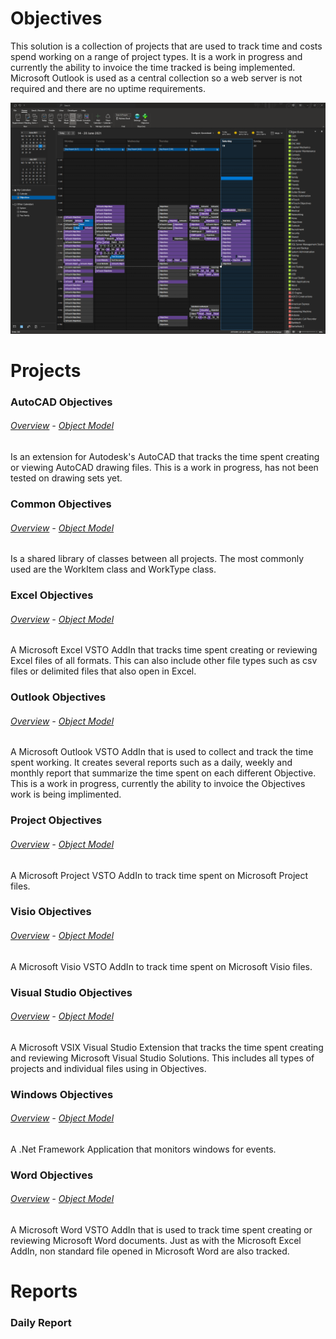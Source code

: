 # Objectives  
This solution is a collection of projects that are used to track time and costs spend working on a range of project types. It is a work in progress and currently the ability to invoice the time tracked is being implemented. Microsoft Outlook is used as a central collection so a web server is not required and there are no uptime requirements.
  
![Outlook Calendar View](./OutlookObjectives/Docs/ObjectivesCalendar.png "Outlook Calendar view")

# Projects
### AutoCAD Objectives  
###### [Overview](./AutoCADObjectives/Docs/README.md) \- [Object Model](./AutoCADObjectives/Docs/ObjectModel.md)  
Is an extension for Autodesk's AutoCAD that tracks the time spent creating or viewing AutoCAD drawing files. This is a work in progress, has not been tested on drawing sets yet.  

### Common Objectives  
###### [Overview](./CommonObjectives/Docs/README.md) \- [Object Model](./CommonObjectives/Docs/ObjectModel.md)  
Is a shared library of classes between all projects. The most commonly used are the WorkItem class and WorkType class.  

### Excel Objectives  
###### [Overview](./ExcelObjectives/Docs/README.md) \- [Object Model](./ExcelObjectives/Docs/ObjectModel.md)  
A Microsoft Excel VSTO AddIn that tracks time spent creating or reviewing Excel files of all formats. This can also include other file types such as csv files or delimited files that also open in Excel.  

### Outlook Objectives  
###### [Overview](./OutlookObjectives/Docs/README.md) \- [Object Model](./OutlookObjectives/Docs/ObjectModel.md)  
A Microsoft Outlook VSTO AddIn that is used to collect and track the time spent working. It creates several reports such as a daily, weekly and monthly report that summarize the time spent on each different Objective.  This is a work in progress, currently the ability to invoice the Objectives work is being implimented.  

### Project Objectives  
###### [Overview](./ProjectObjectives/Docs/README.md) \- [Object Model](./ProjectObjectives/Docs/ObjectModel.md)  
A Microsoft Project VSTO AddIn to track time spent on Microsoft Project files.  

### Visio Objectives  
###### [Overview](./VisioObjectives/Docs/README.md) \- [Object Model](./VisioObjectives/Docs/ObjectModel.md)  
A Microsoft Visio VSTO AddIn to track time spent on Microsoft Visio files.  

### Visual Studio Objectives  
###### [Overview](./VisualStudioObjectives/Docs/README.md) \- [Object Model](./VisualStudioObjectives/Docs/ObjectModel.md)  
A Microsoft VSIX Visual Studio Extension that tracks the time spent creating and reviewing Microsoft Visual Studio Solutions. This includes all types of projects and individual files using in Objectives.  

### Windows Objectives  
###### [Overview](./WindowsObjectives/Docs/README.md) \- [Object Model](./WindowsObjectives/Docs/ObjectModel.md)  
A .Net Framework Application that monitors windows for events.  

### Word Objectives  
###### [Overview](./WordObjectives/Docs/README.md) \- [Object Model](./WordObjectives/Docs/ObjectModel.md)  
A Microsoft Word VSTO AddIn that is used to track time spent creating or reviewing Microsoft Word documents. Just as with the Microsoft Excel AddIn, non standard file opened in Microsoft Word are also tracked.  

# Reports

### Daily Report